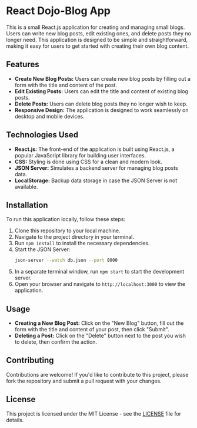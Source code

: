 # React Dojo-Blog App

This is a small React.js application for creating and managing small blogs. Users can write new blog posts, edit existing ones, and delete posts they no longer need. This application is designed to be simple and straightforward, making it easy for users to get started with creating their own blog content.

## Features

- **Create New Blog Posts:** Users can create new blog posts by filling out a form with the title and content of the post.
- **Edit Existing Posts:** Users can edit the title and content of existing blog posts.
- **Delete Posts:** Users can delete blog posts they no longer wish to keep.
- **Responsive Design:** The application is designed to work seamlessly on desktop and mobile devices.

## Technologies Used

- **React.js:** The front-end of the application is built using React.js, a popular JavaScript library for building user interfaces.
- **CSS:** Styling is done using CSS for a clean and modern look.
- **JSON Server:** Simulates a backend server for managing blog posts data.
- **LocalStorage:** Backup data storage in case the JSON Server is not available.

## Installation

To run this application locally, follow these steps:

1. Clone this repository to your local machine.
2. Navigate to the project directory in your terminal.
3. Run `npm install` to install the necessary dependencies.
4. Start the JSON Server:
    ```bash
    json-server --watch db.json --port 8000
    ```
5. In a separate terminal window, run `npm start` to start the development server.
6. Open your browser and navigate to `http://localhost:3000` to view the application.

## Usage

- **Creating a New Blog Post:** Click on the "New Blog" button, fill out the form with the title and content of your post, then click "Submit".
- **Deleting a Post:** Click on the "Delete" button next to the post you wish to delete, then confirm the action.

## Contributing

Contributions are welcome! If you'd like to contribute to this project, please fork the repository and submit a pull request with your changes.

## License

This project is licensed under the MIT License - see the [LICENSE](LICENSE) file for details.
